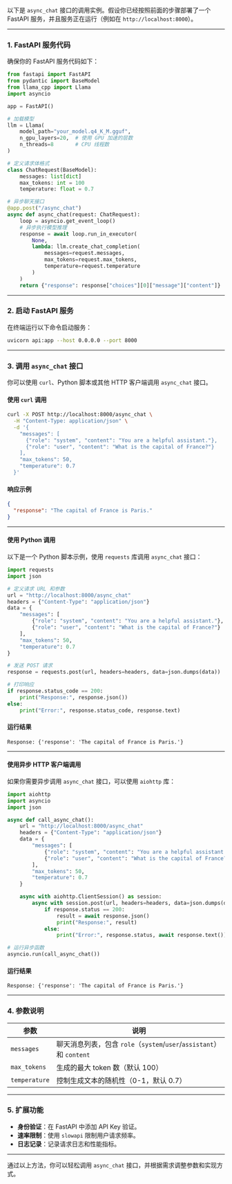 以下是 `async_chat` 接口的调用实例。假设你已经按照前面的步骤部署了一个 FastAPI 服务，并且服务正在运行（例如在 `http://localhost:8000`）。

---

### **1. FastAPI 服务代码**
确保你的 FastAPI 服务代码如下：
```python
from fastapi import FastAPI
from pydantic import BaseModel
from llama_cpp import Llama
import asyncio

app = FastAPI()

# 加载模型
llm = Llama(
    model_path="your_model.q4_K_M.gguf",
    n_gpu_layers=20,  # 使用 GPU 加速的层数
    n_threads=8       # CPU 线程数
)

# 定义请求体格式
class ChatRequest(BaseModel):
    messages: list[dict]
    max_tokens: int = 100
    temperature: float = 0.7

# 异步聊天接口
@app.post("/async_chat")
async def async_chat(request: ChatRequest):
    loop = asyncio.get_event_loop()
    # 异步执行模型推理
    response = await loop.run_in_executor(
        None, 
        lambda: llm.create_chat_completion(
            messages=request.messages,
            max_tokens=request.max_tokens,
            temperature=request.temperature
        )
    )
    return {"response": response["choices"][0]["message"]["content"]}
```

---

### **2. 启动 FastAPI 服务**
在终端运行以下命令启动服务：
```bash
uvicorn api:app --host 0.0.0.0 --port 8000
```

---

### **3. 调用 `async_chat` 接口**
你可以使用 `curl`、Python 脚本或其他 HTTP 客户端调用 `async_chat` 接口。

#### **使用 `curl` 调用**
```bash
curl -X POST http://localhost:8000/async_chat \
  -H "Content-Type: application/json" \
  -d '{
    "messages": [
      {"role": "system", "content": "You are a helpful assistant."},
      {"role": "user", "content": "What is the capital of France?"}
    ],
    "max_tokens": 50,
    "temperature": 0.7
  }'
```

#### **响应示例**
```json
{
  "response": "The capital of France is Paris."
}
```

---

#### **使用 Python 调用**
以下是一个 Python 脚本示例，使用 `requests` 库调用 `async_chat` 接口：
```python
import requests
import json

# 定义请求 URL 和参数
url = "http://localhost:8000/async_chat"
headers = {"Content-Type": "application/json"}
data = {
    "messages": [
        {"role": "system", "content": "You are a helpful assistant."},
        {"role": "user", "content": "What is the capital of France?"}
    ],
    "max_tokens": 50,
    "temperature": 0.7
}

# 发送 POST 请求
response = requests.post(url, headers=headers, data=json.dumps(data))

# 打印响应
if response.status_code == 200:
    print("Response:", response.json())
else:
    print("Error:", response.status_code, response.text)
```

#### **运行结果**
```plaintext
Response: {'response': 'The capital of France is Paris.'}
```

---

#### **使用异步 HTTP 客户端调用**
如果你需要异步调用 `async_chat` 接口，可以使用 `aiohttp` 库：
```python
import aiohttp
import asyncio
import json

async def call_async_chat():
    url = "http://localhost:8000/async_chat"
    headers = {"Content-Type": "application/json"}
    data = {
        "messages": [
            {"role": "system", "content": "You are a helpful assistant."},
            {"role": "user", "content": "What is the capital of France?"}
        ],
        "max_tokens": 50,
        "temperature": 0.7
    }

    async with aiohttp.ClientSession() as session:
        async with session.post(url, headers=headers, data=json.dumps(data)) as response:
            if response.status == 200:
                result = await response.json()
                print("Response:", result)
            else:
                print("Error:", response.status, await response.text())

# 运行异步函数
asyncio.run(call_async_chat())
```

#### **运行结果**
```plaintext
Response: {'response': 'The capital of France is Paris.'}
```

---

### **4. 参数说明**
| 参数            | 说明                                                                 |
|-----------------|----------------------------------------------------------------------|
| `messages`      | 聊天消息列表，包含 `role`（`system`/`user`/`assistant`）和 `content` |
| `max_tokens`    | 生成的最大 token 数（默认 100）                                      |
| `temperature`   | 控制生成文本的随机性（0-1，默认 0.7）                                |

---

### **5. 扩展功能**
- **身份验证**：在 FastAPI 中添加 API Key 验证。
- **速率限制**：使用 `slowapi` 限制用户请求频率。
- **日志记录**：记录请求日志和性能指标。

---

通过以上方法，你可以轻松调用 `async_chat` 接口，并根据需求调整参数和实现方式。